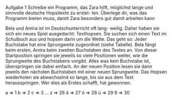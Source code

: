 Aufgabe 1
Schreibe ein Programm, das Zara hilft, möglichst
lange und sinnvolle deutsche Hopsitexte zu erstel-
len. Überlege dir, was das Programm bieten muss,
damit Zara besonders gut damit arbeiten kann

Bela und Amira ist im Deutschunterricht oft lang-
weilig. Daher haben sie sich ein neues Spiel
ausgedacht: Texthopsen. Sie suchen sich einen Text
im Schulbuch aus und hopsen darin um die Wette.
Das geht so: Jeder Buchstabe hat eine Sprungweite
zugeordnet (siehe Tabelle). Bela fängt beim ersten,
Amira beim zweiten Buchstaben des Textes an.
Von dieser Startposition springen sie jeweils so
viele Positionen weiter, wie die Sprungweite des
Buchstabens vorgibt. Alles was kein Buchstabe
ist, überspringen sie dabei einfach. An der neuen
Position lesen sie dann jeweils den nächsten
Buchstaben mit einer neuen Sprungweite. Das
Hopsen wiederholen sie abwechselnd so lange,
bis sie aus dem Text herausspringen. Wer dies als
Erstes schafft, hat gewonnen.



a => 1
b => 2
c => 3
... 
z => 26
ä => 27
ö => 28
ü => 29
ß => 30